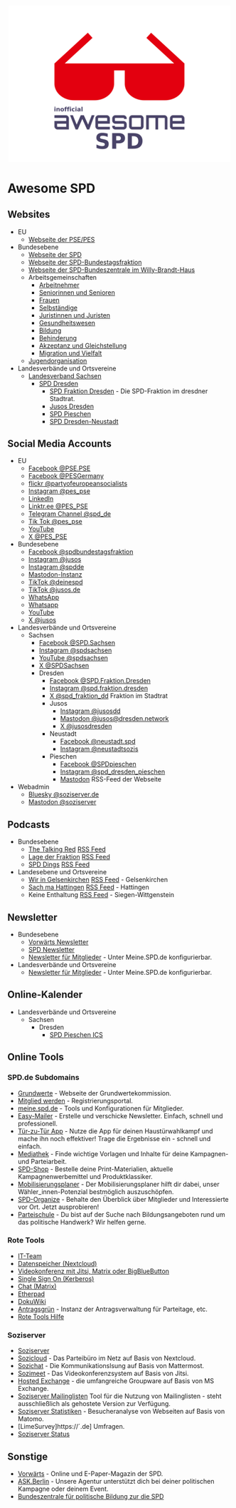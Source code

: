 <div align="center">
 <div>
  <img width="500" src="media/logo.svg" alt="Awesome SPD">
  <br>
 </div>
</div>

# Awesome SPD


## Websites

- EU
  - [Webseite der PSE/PES](https://pes.eu/)
- Bundesebene
  - [Webseite der SPD](https://spd.de)
  - [Webseite der SPD-Bundestagsfraktion](https://www.spdfraktion.de/)
  - [Webseite der SPD-Bundeszentrale im Willy-Brandt-Haus](https://www.willy-brandt-haus.de/)
  - Arbeitsgemeinschaften
    - [Arbeitnehmer](https://afa.spd.de/)
    - [Seniorinnen und Senioren](https://60plus.spd.de/)
    - [Frauen](https://frauen.spd.de/)
    - [Selbständige](https://ags.spd.de/)
    - [Juristinnen und Juristen](https://asj.spd.de/)
    - [Gesundheitswesen](https://asg.spd.de/)
    - [Bildung](https://afb.spd.de/)
    - [Behinderung](https://selbstaktiv.spd.de/)
    - [Akzeptanz und Gleichstellung](https://spdqueer.spd.de/)
    - [Migration und Vielfalt](https://vielfalt.spd.de)
  - [Jugendorganisation](https://www.jusos.de/)
- Landesverbände und Ortsvereine
  - [Landesverband Sachsen](https://sachsenspd.de)
    - [SPD Dresden](https://www.spd-dresden.de)
        - [SPD Fraktion Dresden](https://spd-fraktion-dresden.de/) - Die SPD-Fraktion im dresdner Stadtrat.
        - [Jusos Dresden](https://dresden.jusos.info/)
        - [SPD Pieschen](https://www.spd-pieschen.de/)
        - [SPD Dresden-Neustadt](https://spd-dresden-neustadt.de/)


## Social Media Accounts

- EU
  - [Facebook @PSE.PSE](https://www.facebook.com/PES.PSE/)
  - [Facebook @PESGermany](https://www.facebook.com/PESGermany)
  - [flickr @partyofeuropeansocialists](https://flickr.com/photos/partyofeuropeansocialists/)
  - [Instagram @pes_pse](https://www.instagram.com/pes_pse/)
  - [LinkedIn](https://www.linkedin.com/company/979780/admin/)
  - [Linktr.ee @PES_PSE](https://linktr.ee/pes_pse)
  - [Telegram Channel @spd_de](https://t.me/s/spd_de)
  - [Tik Tok @pes_pse](https://www.tiktok.com/@pes_pse)
  - [YouTube](https://www.youtube.com/channel/UCDQw4C8Af4cpaASzCMQ4v7A)
  - [X @PES_PSE](https://x.com/PES_PSE)
- Bundesebene
  - [Facebook @spdbundestagsfraktion](https://www.facebook.com/spdbundestagsfraktion/)
  - [Instagram @jusos](https://www.instagram.com/jusos/)
  - [Instagram @spdde](https://www.instagram.com/spdde/)
  - [Mastodon-Instanz](https://spd.social)
  - [TikTok @deinespd](https://www.tiktok.com/@deinespd)
  - [TikTok @jusos.de](https://www.tiktok.com/@jusos.de)
  - [WhatsApp](https://www.spd.de/whatsapp)
  - [Whatsapp](https://www.spd.de/unterstuetzen/whatsapp)
  - [YouTube](https://www.youtube.com/user/SPDvision)
  - [X @jusos](https://x.com/jusos)
- Landesverbände und Ortsvereine
  - Sachsen
    - [Facebook @SPD.Sachsen](https://www.facebook.com/SPD.Sachsen)
    - [Instagram @spdsachsen](https://www.instagram.com/spdsachsen/)
    - [YouTube @spdsachsen](https://www.youtube.com/user/spdsachsen)
    - [X @SPDSachsen](https://x.com/SPDSachsen)
    - Dresden
      - [Facebook @SPD.Fraktion.Dresden](https://www.facebook.com/SPD.Fraktion.Dresden)
      - [Instagram @spd.fraktion.dresden](https://instagram.com/spd.fraktion.dresden)
      - [X @spd_fraktion_dd](https://x.com/spd_fraktion_dd) Fraktion im Stadtrat
      - Jusos
        - [Instagram @jusosdd](https://www.instagram.com/jusosdd/)
        - [Mastodon @jusos@dresden.network](https://dresden.network/@jusos)
        - [X @jusosdresden](https://x.com/jusosdresden)
      - Neustadt
        - [Facebook @neustadt.spd](https://www.facebook.com/neustadt.spd/)
        - [Instagram @neustadtsozis](https://www.instagram.com/neustadtsozis/)
      - Pieschen
        - [Facebook @SPDpieschen](https://www.facebook.com/SPDpieschen)
        - [Instagram @spd_dresden_pieschen](https://www.instagram.com/spd_dresden_pieschen/)
        - [Mastodon](@www.spd-pieschen.de@rss-parrot.net) RSS-Feed der Webseite
- Webadmin
  - [Bluesky @soziserver.de](https://bsky.app/profile/soziserver.de)
  - [Mastodon @soziserver](https://unaone.social/@soziserver)


## Podcasts

- Bundesebene
    - [The Talking Red](https://www.spd.de/aktuelles/the-talking-red) [RSS Feed](https://anchor.fm/s/12ad5e78/podcast/rss)
    - [Lage der Fraktion](https://www.spdfraktion.de/node/4978328) [RSS Feed](https://www.spdfraktion.de/node/4978328/podcast)
    - [SPD Dings](https://vorwaerts.de/podcasts) [RSS Feed](https://anchor.fm/s/58b95fd4/podcast/rss)
- Landesebene und Ortsvereine
  - [Wir in Gelsenkirchen](https://7glwbq.podcaster.de/) [RSS Feed](https://7glwbq.podcaster.de/spdwiringelsenkirchen.rss) - Gelsenkirchen
  - [Sach ma Hattingen](https://www.spd-hattingen.de/podcast/) [RSS Feed](https://www.spd-hattingen.de/feed/mp3/) - Hattingen
  - Keine Enthaltung [RSS Feed](https://spd.podcaster.de/keine-enthaltung.rss) - Siegen-Wittgenstein


## Newsletter

- Bundesebene
    - [Vorwärts Newsletter](https://subscribe.newsletter2go.com/?n2g=nyd6hjhf-rhoab74n-14op)
    - [SPD Newsletter](https://www.spd.de/newsletter)
    - [Newsletter für Mitglieder](https://meine.spd.de) - Unter Meine.SPD.de konfigurierbar.
- Landesverbände und Ortsvereine
    - [Newsletter für Mitglieder](https://meine.spd.de) - Unter Meine.SPD.de konfigurierbar.


## Online-Kalender

- Landesverbände und Ortsvereine
  - Sachsen
    - Dresden
      - [SPD Pieschen ICS](https://calendar.google.com/calendar/ical/r2oqimffjc5u7uhbuvshfvnil4%40group.calendar.google.com/public/basic.ics)


## Online Tools

### SPD.de Subdomains

- [Grundwerte](https://grundwertekommission.spd.de/grundwerte/) - Webseite der Grundwertekommission.
- [Mitglied werden](https://mitgliedwerden.spd.de/) - Registrierungsportal.
- [meine.spd.de](https://meine.spd.de/) - Tools und Konfigurationen für Mitglieder.
- [Easy-Mailer](https://mailer.spd.de/) - Erstelle und verschicke Newsletter. Einfach, schnell und professionell.
- [Tür-zu-Tür App](https://tzt.spd.de/app/#/welcome) - Nutze die App für deinen Haustürwahlkampf und mache ihn noch effektiver! Trage die Ergebnisse ein - schnell und einfach.
- [Mediathek](https://mediathek.spd.de/) - Finde wichtige Vorlagen und Inhalte für deine Kampagnen- und Parteiarbeit.
- [SPD-Shop](https://shop.spd.de/) - Bestelle deine Print-Materialien, aktuelle Kampagnenwerbemittel und Produktklassiker.
- [Mobilisierungsplaner](https://mobilisierungsplaner.spd.de/) - Der Mobilisierungsplaner hilft dir dabei, unser Wähler_innen-Potenzial bestmöglich auszuschöpfen.
- [SPD-Organize](https://organize.spd.de/) - Behalte den Überblick über Mitglieder und Interessierte vor Ort. Jetzt ausprobieren!
- [Parteischule](https://parteischule.spd.de/) - Du bist auf der Suche nach Bildungsangeboten rund um das politische Handwerk? Wir helfen gerne.


### Rote Tools

- [IT-Team](https://rotes.team/)
- [Datenspeicher (Nextcloud)](https://cloud.rote.tools/)
- [Videokonferenz mit Jitsi, Matrix oder BigBlueButton](https://cloud.rote.tools/)
- [Single Sign On (Kerberos)](https://gruppen.rote.tools/)
- [Chat (Matrix)](https://chat.rote.tools/)
- [Etherpad](https://pad.rote.tools/)
- [DokuWiki](https://wiki.rotes.team/)
- [Antragsgrün](https://antrag.jusos.info) - Instanz der Antragsverwaltung für Parteitage, etc.
- [Rote Tools Hilfe](https://hilfe.rote.tools/)


### Soziserver

- [Soziserver](https://www.soziserver.de)
- [Sozicloud](https://www.soziserver.de/sozicloud/) - Das Parteibüro im Netz auf Basis von Nextcloud.
- [Sozichat](https://www.soziserver.de/sozichat/) - Die Kommunikationslsung auf Basis von Mattermost.
- [Sozimeet](https://www.soziserver.de/sozimeet/) - Das Videokonferenzsystem auf Basis von Jitsi.
- [Hosted Exchange](https://www.soziserver.de/hosted-exchange/) - die umfangreiche Groupware auf Basis von MS Exchange.
- [Soziserver Mailinglisten](https://www.soziserver.de/soziserver-mailinglisten/) Tool für die Nutzung von Mailinglisten - steht ausschließlich als gehostete Version zur Verfügung.
- [Soziserver Statistiken](https://www.soziserver.de/soziserver-statistiken/) - Besucheranalyse von Webseiten auf Basis von Matomo.
- [LimeSurvey]https://´.de] Umfragen.
- [Soziserver Status](https://www.soziserver-status.de)


## Sonstige

- [Vorwärts](https://vorwaerts.de/) - Online und E-Paper-Magazin der SPD.
- [ASK.Berlin](https://www.ask-berlin.de/) - Unsere Agentur unterstützt dich bei deiner politischen Kampagne oder deinem Event.
- [Bundeszentrale für politische Bildung zur die SPD](https://www.bpb.de/themen/parteien/parteien-in-deutschland/spd/)
